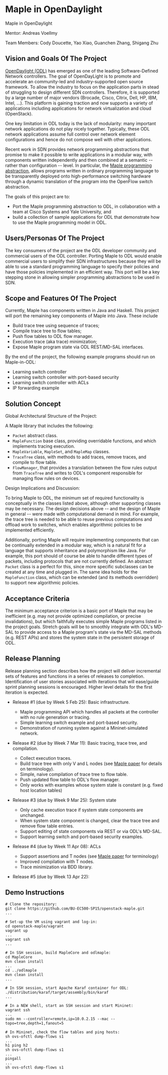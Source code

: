 # Maple in OpenDaylight
Maple in OpenDaylight

Mentor: Andreas Voellmy

Team Members: Cody Doucette, Yao Xiao, Guanchen Zhang, Shigang Zhu

## Vision and Goals Of The Project

[OpenDaylight (ODL)](http://www.opendaylight.org) has emerged as one of the leading Software-Defined Network controllers. The goal of OpenDayLight is to promote and accelerate an community-led and industry-supported open source framework. To allow the industry to focus on the application parts in stead of struggling to design different SDN controllers. Therefore, it is supported by a large number of major vendors (Brocade, Cisco, Citrix, Dell, HP, IBM, Intel, …). This platform is gaining traction and now supports a variety of applications including applications for network virtualization and cloud (OpenStack).

One key limitation in ODL today is the lack of modularity: many important network applications do not play nicely together. Typically, these ODL network applications assume full control over network element configurations and hence do not compose well with other applications.

Recent work in SDN provides network programming abstractions that promise to make it possible to write applications in a modular way, with components written independently and then combined at a semantic -- rather than configuration -- level. In particular, the [Maple programming abstraction](http://haskell.cs.yale.edu/wp-content/uploads/2013/08/comm282-voellmy.pdf), allows programs written in ordinary programming language to be transparently deployed onto high-performance switching hardware through a dynamic translation of the program into the OpenFlow switch abstraction.

The goals of this project are to:
 * Port the Maple programming abstraction to ODL, in collaboration with a team
   at Cisco Systems and Yale University, and
 * build a collection of sample applications for ODL that demonstrate how to use
   the Maple programming model in ODL. 

## Users/Personas Of The Project
The key consumers of the project are the ODL developer community and commercial
users of the ODL controller. Porting Maple to ODL would enable commercial
users to simplify their SDN infrastructures because they will be able to
use a standard programming language to specify their policies and have those
policies implemented in an efficient way. This port will be a key stepping
stone in allowing simpler programming abstractions to be used in SDN.

## Scope and Features Of The Project
Currently, Maple has components written in Java and Haskell. This project will
port the remaining key components of Maple into Java. These include

 * Build trace tree using sequence of traces;
 * Compile trace tree to flow tables;
 * Push flow tables to ODL flow manager.
 * Execution trace (aka trace) minimization;
 * Expose Maple program state via ODL REST/MD-SAL interfaces.

By the end of the project, the following example programs should run on
Maple-in-ODL:
 * Learning switch controller
 * Learning switch controller with port-based security
 * Learning switch controller with ACLs
 * IP forwarding example

## Solution Concept

Global Architectural Structure of the Project:
 
A Maple library that includes the following:

   * `Packet` abstract class.
   * `MapleFunction` base class, providing overridable functions, and which
     implements tracing execution.
   * `MapleVariable`, `MapleSet`, and `MapleMap` classes.
   * `TraceTree` class, with methods to add traces, remove traces, and compile
     to flow table.
   * `FlowManager`, that provides a translation between the flow rules output
     from `TraceTree` and writes to ODL's component responsible for managing
     flow rules on devices.

Design Implications and Discussion:

To bring Maple to ODL, the minimum set of required functionality is
conceptually in the classes listed above, although other supporting
classes may be necessary. The design decisions above -- and the design of
Maple in general -- were made with computational demand in mind. For example,
the trace tree is needed to be able to reuse previous computations and
offload work to switches, which enables algorithmic policies to be
implemented efficiently.

Additionally, porting Maple will require implementing components that
can be continually extended in a modular way, which is a natural fit for a
language that supports inheritance and polymorphism like Java.
For example, this port should of course be able to handle different types
of packets, including protocols that are not currently defined. An abstract
`Packet` class is a perfect for this, since more specific subclasses
can be created at any time and plugged in. The same idea holds for the
`MapleFunction` class, which can be extended (and its methods overridden) to
support new algorithmic policies.

## Acceptance Criteria
The minimum acceptance criterion is a basic port of Maple that may be
inefficient (e.g. may not provide optimized compilation, or precise invalidations), but which faithfully
executes simple Maple programs listed in the project goals. Stretch goals will
be to smoothly integrate with ODL's MD-SAL to provide access to a Maple
program's state via the MD-SAL methods (e.g. REST APIs) and stores the system
state in the persistent storage of ODL.

## Release Planning
Release planning section describes how the project will deliver incremental sets
of features and functions in a series of releases to completion. Identification
of user stories associated with iterations that will ease/guide sprint planning
sessions is encouraged. Higher level details for the first iteration is
expected.

 * Release #1 (due by Week 5  Feb 25): Basic infrastructure.
   * Maple programming API which handles all packets at the controller with no
     rule generation or tracing.
   * Simple learning switch example and port-based security.
   * Demonstration of running system against a Mininet-simulated network.

 * Release #2 (due by Week 7  Mar 11): Basic tracing, trace tree, and compilation.
   * Collect execution traces.
   * Build trace tree with only V and L nodes (see [Maple paper](http://haskell.cs.yale.edu/wp-content/uploads/2013/08/comm282-voellmy.pdf) for details on terminology).
   * Simple, naive compilation of trace tree to flow table.
   * Push updated flow table to ODL's flow manager.
   * Only works with examples whose system state is constant (e.g. fixed host
     location tables)
   
 * Release #3 (due by Week 9  Mar 25): System state
   * Only cache execution trace if system state components are unchanged.
   * When system state component is changed, clear the trace tree and remove
     flow table entries.
   * Support editing of state components via REST or via ODL's MD-SAL.
   * Support learning switch and port-based security examples.
   
 * Release #4 (due by Week 11  Apr 08): ACLs
   * Support assertions and T nodes (see [Maple paper](http://haskell.cs.yale.edu/wp-content/uploads/2013/08/comm282-voellmy.pdf) for terminology)
   * Improved compilation with T nodes.
   * Trace minimization via BDD library.

 * Release #5 (due by Week 13  Apr 22):

## Demo Instructions

    # Clone the repository:
    git clone https://github.com/BU-EC500-SP15/openstack-maple.git
    ...
    
    # Set-up the VM using vagrant and log-in:
    cd openstack-maple/vagrant
    vagrant up
    ...
    vagrant ssh
    ...
    
    # In SSH session, build MapleCore and odlmaple:
    cd MapleCore
    mvn clean install
    ...
    cd ../odlmaple
    mvn clean install
    ...
    
    # In SSH session, start Apache Karaf container for ODL:
    ./distribution/karaf/target/assembly/bin/karaf
    ...
    
    # In a NEW shell, start an SSH session and start Mininet:
    vagrant ssh
    ...
    sudo mn --controller=remote,ip=10.0.2.15 --mac --topo=tree,depth=1,fanout=5
    
    # In Mininet, check the flow tables and ping hosts:
    sh ovs-ofctl dump-flows s1
    ...
    h1 ping h2
    sh ovs-ofctl dump-flows s1
    ...
    pingall
    ...
    sh ovs-ofctl dump-flows s1

